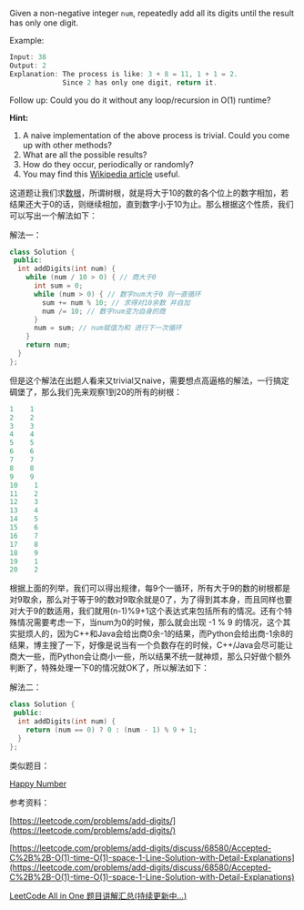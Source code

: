 Given a non-negative integer `num`, repeatedly add all its digits until the result has only one digit.

Example:

```cpp
Input: 38
Output: 2 
Explanation: The process is like: 3 + 8 = 11, 1 + 1 = 2. 
             Since 2 has only one digit, return it.
```

Follow up: Could you do it without any loop/recursion in O(1) runtime?

**Hint:**

1. A naive implementation of the above process is trivial. Could you come up with other methods?
2. What are all the possible results?
3. How do they occur, periodically or randomly?
4. You may find this [Wikipedia article](https://en.wikipedia.org/wiki/Digital_root) useful.

这道题让我们求[数根](https://zh.wikipedia.org/zh/%E6%95%B8%E6%A0%B9)，所谓树根，就是将大于10的数的各个位上的数字相加，若结果还大于0的话，则继续相加，直到数字小于10为止。那么根据这个性质，我们可以写出一个解法如下：

解法一：

```cpp
class Solution {
 public:
  int addDigits(int num) {
    while (num / 10 > 0) { // 商大于0
      int sum = 0;
      while (num > 0) { // 数字num大于0 则一直循环
        sum += num % 10; // 求得对10余数 并自加
        num /= 10; // 数字num变为自身的商
      }
      num = sum; // num赋值为和 进行下一次循环
    }
    return num;
  }
};
```

但是这个解法在出题人看来又trivial又naive，需要想点高逼格的解法，一行搞定碉堡了，那么我们先来观察1到20的所有的树根：

```cpp
1    1
2    2
3    3
4    4
5    5
6    6
7    7
8    8    
9    9    
10    1
11    2
12    3    
13    4
14    5
15    6
16    7
17    8
18    9
19    1
20    2
```

根据上面的列举，我们可以得出规律，每9个一循环，所有大于9的数的树根都是对9取余，那么对于等于9的数对9取余就是0了，为了得到其本身，而且同样也要对大于9的数适用，我们就用(n-1)%9+1这个表达式来包括所有的情况。还有个特殊情况需要考虑一下，当num为0的时候，那么就会出现 -1 % 9 的情况，这个其实挺烦人的，因为C++和Java会给出商0余-1的结果，而Python会给出商-1余8的结果，博主搜了一下，好像是说当有一个负数存在的时候，C++/Java会尽可能让商大一些，而Python会让商小一些，所以结果不统一就神烦，那么只好做个额外判断了，特殊处理一下0的情况就OK了，所以解法如下：

解法二：

```cpp
class Solution {
 public:
  int addDigits(int num) {
    return (num == 0) ? 0 : (num - 1) % 9 + 1;
  }
};
```

类似题目：

[Happy Number](http://www.cnblogs.com/grandyang/p/4447233.html)

参考资料：

[https://leetcode.com/problems/add-digits/](https://leetcode.com/problems/add-digits/)

[](https://leetcode.com/problems/add-digits/discuss/68580/Accepted-C%2B%2B-O(1)-time-O(1)-space-1-Line-Solution-with-Detail-Explanations)[https://leetcode.com/problems/add-digits/discuss/68580/Accepted-C%2B%2B-O(1)-time-O(1)-space-1-Line-Solution-with-Detail-Explanations](https://leetcode.com/problems/add-digits/discuss/68580/Accepted-C%2B%2B-O(1)-time-O(1)-space-1-Line-Solution-with-Detail-Explanations)

[LeetCode All in One 题目讲解汇总(持续更新中...)](http://www.cnblogs.com/grandyang/p/4606334.html)